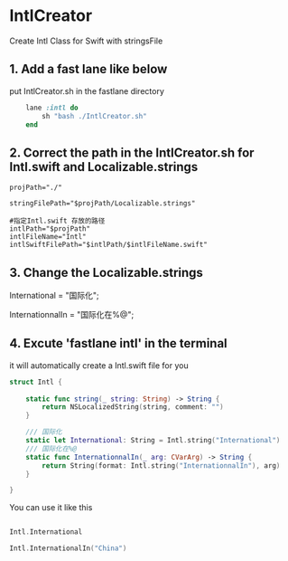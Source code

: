 # IntlCreator
Create Intl Class for Swift with stringsFile

## 1. Add a fast lane like below

put IntlCreator.sh in the fastlane directory

``` ruby
    lane :intl do
        sh "bash ./IntlCreator.sh"
    end
```

## 2. Correct the path in the IntlCreator.sh for Intl.swift and Localizable.strings

``` shell
projPath="./"

stringFilePath="$projPath/Localizable.strings"

#指定Intl.swift 存放的路径
intlPath="$projPath"
intlFileName="Intl"
intlSwiftFilePath="$intlPath/$intlFileName.swift"
```

## 3. Change the Localizable.strings
 
International = "国际化";

InternationnalIn = "国际化在%@";

## 4. Excute 'fastlane intl' in the terminal

it will automatically create a Intl.swift file for you

``` swift
struct Intl {
    
    static func string(_ string: String) -> String {
        return NSLocalizedString(string, comment: "")
    }

    /// 国际化
    static let International: String = Intl.string("International")
    /// 国际化在%@
    static func InternationnalIn(_ arg: CVarArg) -> String {
        return String(format: Intl.string("InternationnalIn"), arg)
    }

}

```

You can use it like this

``` swift

Intl.International

Intl.InternationalIn("China")

```

